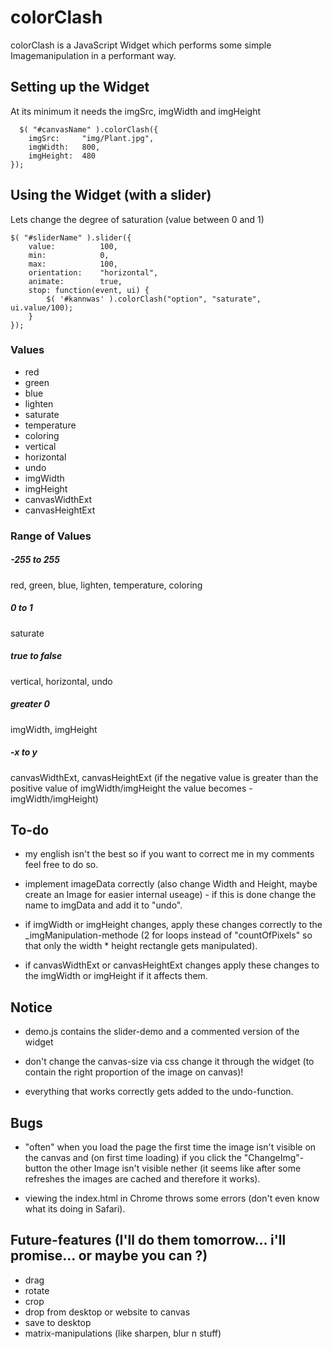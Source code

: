 colorClash
==========

colorClash is a JavaScript Widget which performs some simple Imagemanipulation in a performant way.

Setting up the Widget
---------------------
At its minimum it needs the imgSrc, imgWidth and imgHeight

	  $( "#canvasName" ).colorClash({
        imgSrc:     "img/Plant.jpg",
        imgWidth:   800,
        imgHeight:  480
    });


Using the Widget (with a slider)
--------------------------------
Lets change the degree of saturation (value between 0 and 1)
  
	$( "#sliderName" ).slider({
		value:          100,
        min:            0,
        max:            100,
		orientation:    "horizontal",
		animate:        true,
        stop: function(event, ui) {
            $( '#kannwas' ).colorClash("option", "saturate", ui.value/100);
        }
	});


### Values ###

- red
- green
- blue
- lighten
- saturate
- temperature
- coloring
- vertical
- horizontal
- undo
- imgWidth
- imgHeight
- canvasWidthExt
- canvasHeightExt

### Range of Values ###

##### -255 to 255 #####
red, green, blue, lighten, temperature, coloring

##### 0 to 1 #####
saturate

##### true to false #####
vertical, horizontal, undo

##### greater 0 #####
imgWidth, imgHeight

##### -x to y #####
canvasWidthExt, canvasHeightExt 
(if the negative value is greater than the positive value of imgWidth/imgHeight the value
becomes -imgWidth/imgHeight)


To-do
-----
- my english isn't the best so if you want to correct me in my comments feel free to 
  	do so.
		
- implement imageData correctly (also change Width and Height, maybe create an Image for
		easier internal useage) - if this is done change the name to imgData and add it to "undo".

- if imgWidth or imgHeight changes, apply these changes correctly to the 
		_imgManipulation-methode (2 for loops instead of "countOfPixels" so that only 
		the width * height rectangle gets manipulated).

- if canvasWidthExt or canvasHeightExt changes apply these changes to the imgWidth or 
		imgHeight if it affects them.


Notice
------
- demo.js contains the slider-demo and a commented version of the widget

- don't change the canvas-size via css change it through the widget (to contain
		the right proportion of the image on canvas)!

- everything that works correctly gets added to the undo-function.


Bugs
----
- "often" when you load the page the first time the image isn't visible on the canvas 
		and (on first time loading) if you click the "ChangeImg"-button the other Image 
		isn't visible nether (it seems like after some refreshes the images are cached 
		and therefore it works).

- viewing the index.html in Chrome throws some errors (don't even know what its 
    doing in Safari).


Future-features (I'll do them tomorrow... i'll promise... or maybe you can ?)
-------------------------------------------------------------------------------
- drag
- rotate
- crop
- drop from desktop or website to canvas
- save to desktop
- matrix-manipulations (like sharpen, blur n stuff)